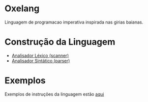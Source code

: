 # Oxelang

Linguagem de programacao imperativa inspirada nas girias baianas.

# Construção da Linguagem
- [Analisador Léxico (scanner)](lexer/scanner.l)
- [Analisador Sintático (parser)](parser/paser.y)

# Exemplos

Exemplos de instruções da linguagem estão [aqui](exemplos/exemplos2.txt)
